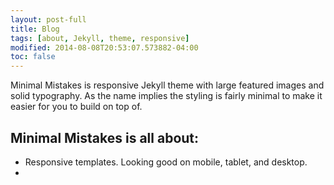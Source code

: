 ```yaml
---
layout: post-full
title: Blog
tags: [about, Jekyll, theme, responsive]
modified: 2014-08-08T20:53:07.573882-04:00
toc: false
---
```


Minimal Mistakes is responsive Jekyll theme with large featured images and solid typography. As the name implies the styling is fairly minimal to make it easier for you to build on top of.

## Minimal Mistakes is all about:

* Responsive templates. Looking good on mobile, tablet, and desktop.
*
